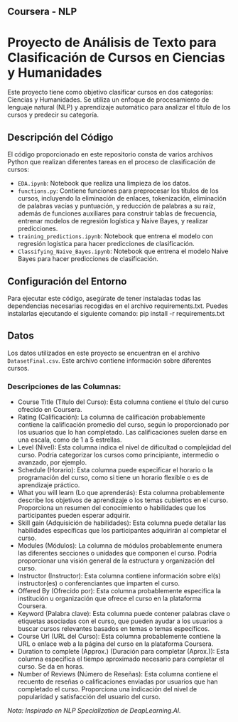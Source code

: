 ## Coursera - NLP 
# Proyecto de Análisis de Texto para Clasificación de Cursos en Ciencias y Humanidades

Este proyecto tiene como objetivo clasificar cursos en dos categorías: Ciencias y Humanidades. Se utiliza un enfoque de procesamiento de lenguaje natural (NLP) y aprendizaje automático para analizar el título de los cursos y predecir su categoría.

## Descripción del Código

El código proporcionado en este repositorio consta de varios archivos Python que realizan diferentes tareas en el proceso de clasificación de cursos:

- `EDA.ipynb`: Notebook que realiza una limpieza de los datos.
- `functions.py`: Contiene funciones para preprocesar los títulos de los cursos, incluyendo la eliminación de enlaces, tokenización, eliminación de palabras vacías y puntuación, y reducción de palabras a su raíz, además de funciones auxiliares para construir tablas de frecuencia, entrenar modelos de regresión logística y Naive Bayes, y realizar predicciones.
- `training_predictions.ipynb`: Notebook que entrena el modelo con regresión logistica para hacer predicciones de clasificación.
- `Classifying_Naive_Bayes.ipynb`: Notebook que entrena el modelo Naive Bayes para hacer predicciones de clasificación.

## Configuración del Entorno

Para ejecutar este código, asegúrate de tener instaladas todas las dependencias necesarias recogidas en el archivo requirements.txt. Puedes instalarlas ejecutando el siguiente comando: pip install -r requirements.txt

## Datos

Los datos utilizados en este proyecto se encuentran en el archivo `DatasetFinal.csv`. Este archivo contiene información sobre diferentes cursos.

### Descripciones de las Columnas:

* Course Title (Título del Curso): Esta columna contiene el título del curso ofrecido en Coursera.
* Rating (Calificación): La columna de calificación probablemente contiene la calificación promedio del curso, según lo proporcionado por los usuarios que lo han completado. Las calificaciones suelen darse en una escala, como de 1 a 5 estrellas.
* Level (Nivel): Esta columna indica el nivel de dificultad o complejidad del curso. Podría categorizar los cursos como principiante, intermedio o avanzado, por ejemplo.
* Schedule (Horario): Esta columna puede especificar el horario o la programación del curso, como si tiene un horario flexible o es de aprendizaje práctico.
* What you will learn (Lo que aprenderás): Esta columna probablemente describe los objetivos de aprendizaje o los temas cubiertos en el curso. Proporciona un resumen del conocimiento o habilidades que los participantes pueden esperar adquirir.
* Skill gain (Adquisición de habilidades): Esta columna puede detallar las habilidades específicas que los participantes adquirirán al completar el curso.
* Modules (Módulos): La columna de módulos probablemente enumera las diferentes secciones o unidades que componen el curso. Podría proporcionar una visión general de la estructura y organización del curso.
* Instructor (Instructor): Esta columna contiene información sobre el(s) instructor(es) o conferenciantes que imparten el curso.
* Offered By (Ofrecido por): Esta columna probablemente especifica la institución u organización que ofrece el curso en la plataforma Coursera.
* Keyword (Palabra clave): Esta columna puede contener palabras clave o etiquetas asociadas con el curso, que pueden ayudar a los usuarios a buscar cursos relevantes basados en temas o temas específicos.
* Course Url (URL del Curso): Esta columna probablemente contiene la URL o enlace web a la página del curso en la plataforma Coursera.
* Duration to complete (Approx.) (Duración para completar (Aprox.)): Esta columna especifica el tiempo aproximado necesario para completar el curso. Se da en horas.
* Number of Reviews (Número de Reseñas): Esta columna contiene el recuento de reseñas o calificaciones enviadas por usuarios que han completado el curso. Proporciona una indicación del nivel de popularidad y satisfacción del usuario del curso.

*Nota: Inspirado en NLP Specialization de DeapLearning.AI.*

